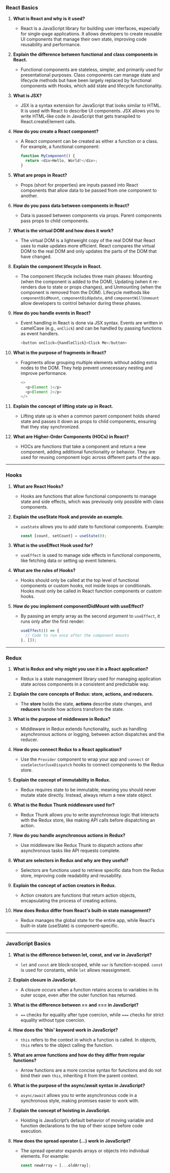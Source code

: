 ### React Basics 

1. **What is React and why is it used?**
   - React is a JavaScript library for building user interfaces, especially for single-page applications. It allows developers to create reusable UI components that manage their own state, improving code reusability and performance.

2. **Explain the difference between functional and class components in React.**
   - Functional components are stateless, simpler, and primarily used for presentational purposes. Class components can manage state and lifecycle methods but have been largely replaced by functional components with Hooks, which add state and lifecycle functionality.

3. **What is JSX?**
   - JSX is a syntax extension for JavaScript that looks similar to HTML. It is used with React to describe UI components. JSX allows you to write HTML-like code in JavaScript that gets transpiled to React.createElement calls.

4. **How do you create a React component?**
   - A React component can be created as either a function or a class. For example, a functional component:
     ```js
     function MyComponent() {
       return <div>Hello, World!</div>;
     }
     ```

5. **What are props in React?**
   - Props (short for properties) are inputs passed into React components that allow data to be passed from one component to another.

6. **How do you pass data between components in React?**
   - Data is passed between components via props. Parent components pass props to child components.

7. **What is the virtual DOM and how does it work?**
   - The virtual DOM is a lightweight copy of the real DOM that React uses to make updates more efficient. React compares the virtual DOM to the real DOM and only updates the parts of the DOM that have changed.

8. **Explain the component lifecycle in React.**
   - The component lifecycle includes three main phases: Mounting (when the component is added to the DOM), Updating (when it re-renders due to state or props changes), and Unmounting (when the component is removed from the DOM). Lifecycle methods like `componentDidMount`, `componentDidUpdate`, and `componentWillUnmount` allow developers to control behavior during these phases.

12. **How do you handle events in React?**
    - Event handling in React is done via JSX syntax. Events are written in camelCase (e.g., `onClick`) and can be handled by passing functions as event handlers.
      ```js
      <button onClick={handleClick}>Click Me</button>
      ```

13. **What is the purpose of fragments in React?**
    - Fragments allow grouping multiple elements without adding extra nodes to the DOM. They help prevent unnecessary nesting and improve performance.
      ```js
      <>
        <p>Element 1</p>
        <p>Element 2</p>
      </>
      ```

14. **Explain the concept of lifting state up in React.**
    - Lifting state up is when a common parent component holds shared state and passes it down as props to child components, ensuring that they stay synchronized.

15. **What are Higher-Order Components (HOCs) in React?**
    - HOCs are functions that take a component and return a new component, adding additional functionality or behavior. They are used for reusing component logic across different parts of the app.

---

### Hooks 

1. **What are React Hooks?**
   - Hooks are functions that allow functional components to manage state and side effects, which was previously only possible with class components.

2. **Explain the useState Hook and provide an example.**
   - `useState` allows you to add state to functional components. Example:
     ```js
     const [count, setCount] = useState(0);
     ```

3. **What is the useEffect Hook used for?**
   - `useEffect` is used to manage side effects in functional components, like fetching data or setting up event listeners.

5. **What are the rules of Hooks?**
   - Hooks should only be called at the top level of functional components or custom hooks, not inside loops or conditionals. Hooks must only be called in React function components or custom hooks.

6. **How do you implement componentDidMount with useEffect?**
   - By passing an empty array as the second argument to `useEffect`, it runs only after the first render:
     ```js
     useEffect(() => {
       // Code to run once after the component mounts
     }, []);
     ```

---

### Redux 

1. **What is Redux and why might you use it in a React application?**
   - Redux is a state management library used for managing application state across components in a consistent and predictable way.

2. **Explain the core concepts of Redux: store, actions, and reducers.**
   - The **store** holds the state, **actions** describe state changes, and **reducers** handle how actions transform the state.

3. **What is the purpose of middleware in Redux?**
   - Middleware in Redux extends functionality, such as handling asynchronous actions or logging, between action dispatches and the reducer.

4. **How do you connect Redux to a React application?**
   - Use the `Provider` component to wrap your app and `connect` or `useSelector`/`useDispatch` hooks to connect components to the Redux store.

5. **Explain the concept of immutability in Redux.**
   - Redux requires state to be immutable, meaning you should never mutate state directly. Instead, always return a new state object.

6. **What is the Redux Thunk middleware used for?**
   - Redux Thunk allows you to write asynchronous logic that interacts with the Redux store, like making API calls before dispatching an action.

7. **How do you handle asynchronous actions in Redux?**
   - Use middleware like Redux Thunk to dispatch actions after asynchronous tasks like API requests complete.

8. **What are selectors in Redux and why are they useful?**
   - Selectors are functions used to retrieve specific data from the Redux store, improving code readability and reusability.

9. **Explain the concept of action creators in Redux.**
   - Action creators are functions that return action objects, encapsulating the process of creating actions.

10. **How does Redux differ from React's built-in state management?**
    - Redux manages the global state for the entire app, while React's built-in state (useState) is component-specific.

---

### JavaScript Basics 

1. **What is the difference between let, const, and var in JavaScript?**
   - `let` and `const` are block-scoped, while `var` is function-scoped. `const` is used for constants, while `let` allows reassignment.

2. **Explain closure in JavaScript.**
   - A closure occurs when a function retains access to variables in its outer scope, even after the outer function has returned.

3. **What is the difference between == and === in JavaScript?**
   - `==` checks for equality after type coercion, while `===` checks for strict equality without type coercion.

4. **How does the 'this' keyword work in JavaScript?**
   - `this` refers to the context in which a function is called. In objects, `this` refers to the object calling the function.


6. **What are arrow functions and how do they differ from regular functions?**
   - Arrow functions are a more concise syntax for functions and do not bind their own `this`, inheriting it from the parent context.

7. **What is the purpose of the async/await syntax in JavaScript?**
   - `async/await` allows you to write asynchronous code in a synchronous style, making promises easier to work with.

8. **Explain the concept of hoisting in JavaScript.**
   - Hoisting is JavaScript’s default behavior of moving variable and function declarations to the top of their scope before code execution.


10. **How does the spread operator (...) work in JavaScript?**
    - The spread operator expands arrays or objects into individual elements. For example:
      ```js
      const newArray = [...oldArray];
      ```
